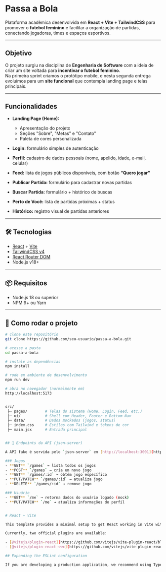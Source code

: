 #  Passa a Bola

Plataforma acadêmica desenvolvida em **React + Vite + TailwindCSS** para promover o **futebol feminino** e facilitar a organização de partidas, conectando jogadoras, times e espaços esportivos.

---

##  Objetivo

O projeto surgiu na disciplina de **Engenharia de Software** com a ideia de criar um site voltada para **incentivar o futebol feminino**.  
Na primeira sprint criamos o protótipo mobile, e nesta segunda entrega evoluímos para um **site funcional** que contempla landing page e telas principais.

---

## Funcionalidades

- **Landing Page (Home):**  
  - Apresentação do projeto  
  - Seções "Sobre", "Metas" e "Contato"  
  - Paleta de cores personalizada  

- **Login:** formulário simples de autenticação

- **Perfil:** cadastro de dados pessoais (nome, apelido, idade, e-mail, celular)

- **Feed:** lista de jogos públicos disponíveis, com botão **“Quero jogar”**

- **Publicar Partida:** formulário para cadastrar novas partidas

- **Buscar Partida:** formulário + histórico de buscas

- **Perto de Você:** lista de partidas próximas + status

- **Histórico:** registro visual de partidas anteriores

---

## 🛠️ Tecnologias

- [React](https://react.dev/) + [Vite](https://vitejs.dev/)  
- [TailwindCSS v4](https://tailwindcss.com/)  
- [React Router DOM](https://reactrouter.com/)  
- Node.js v18+  

---

## 📦 Requisitos

- Node.js 18 ou superior  
- NPM 9+ ou Yarn

---

## 🚀 Como rodar o projeto

```bash
# clone este repositório
git clone https://github.com/seu-usuario/passa-a-bola.git

# acesse a pasta
cd passa-a-bola

# instale as dependências
npm install

# rode em ambiente de desenvolvimento
npm run dev

# abra no navegador (normalmente em)
http://localhost:5173


src/
 ├─ pages/        # Telas do sistema (Home, Login, Feed, etc.)
 ├─ ui/           # Shell com Header, Footer e Bottom Nav
 ├─ data/         # Dados mockados (jogos, status)
 ├─ index.css     # Estilos com Tailwind e tokens de cor
 ├─ main.jsx      # Entrada principal


## 📡 Endpoints da API (json-server)

A API fake é servida pelo `json-server` em [http://localhost:3001](http://localhost:3001).

### Jogos
- **GET** `/games` → lista todos os jogos
- **POST** `/games` → cria um novo jogo
- **GET** `/games/:id` → obtém jogo específico
- **PUT/PATCH** `/games/:id` → atualiza jogo
- **DELETE** `/games/:id` → remove jogo

### Usuário
- **GET** `/me` → retorna dados do usuário logado (mock)
- **PUT/PATCH** `/me` → atualiza informações do perfil


# React + Vite

This template provides a minimal setup to get React working in Vite with HMR and some ESLint rules.

Currently, two official plugins are available:

- [@vitejs/plugin-react](https://github.com/vitejs/vite-plugin-react/blob/main/packages/plugin-react) uses [Babel](https://babeljs.io/) for Fast Refresh
- [@vitejs/plugin-react-swc](https://github.com/vitejs/vite-plugin-react/blob/main/packages/plugin-react-swc) uses [SWC](https://swc.rs/) for Fast Refresh

## Expanding the ESLint configuration

If you are developing a production application, we recommend using TypeScript with type-aware lint rules enabled. Check out the [TS template](https://github.com/vitejs/vite/tree/main/packages/create-vite/template-react-ts) for information on how to integrate TypeScript and [`typescript-eslint`](https://typescript-eslint.io) in your project.
